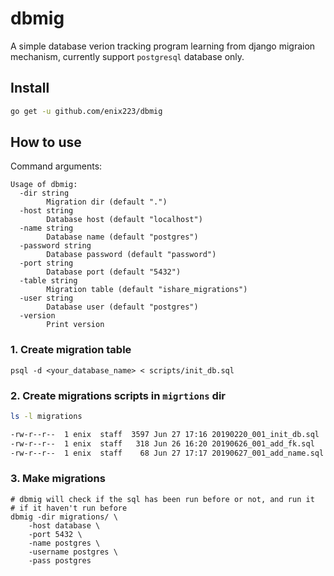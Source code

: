 # dbmig 

A simple database verion tracking program learning from django migraion mechanism, currently support `postgresql` database only.

## Install

```sh
go get -u github.com/enix223/dbmig
```

## How to use

Command arguments:

```
Usage of dbmig:
  -dir string
        Migration dir (default ".")
  -host string
        Database host (default "localhost")
  -name string
        Database name (default "postgres")
  -password string
        Database password (default "password")
  -port string
        Database port (default "5432")
  -table string
        Migration table (default "ishare_migrations")
  -user string
        Database user (default "postgres")
  -version
        Print version
```

### 1. Create migration table

```
psql -d <your_database_name> < scripts/init_db.sql
```

### 2. Create migrations scripts in `migrtions` dir

```sh
ls -l migrations

-rw-r--r--  1 enix  staff  3597 Jun 27 17:16 20190220_001_init_db.sql
-rw-r--r--  1 enix  staff   318 Jun 26 16:20 20190626_001_add_fk.sql
-rw-r--r--  1 enix  staff    68 Jun 27 17:17 20190627_001_add_name.sql
```

### 3. Make migrations

```
# dbmig will check if the sql has been run before or not, and run it
# if it haven't run before
dbmig -dir migrations/ \
    -host database \
    -port 5432 \
    -name postgres \
    -username postgres \
    -pass postgres
```
